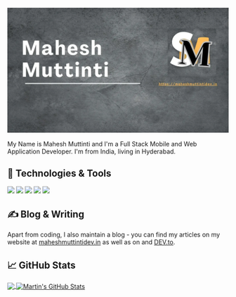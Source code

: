 
![](https://raw.githubusercontent.com/maheshmuttintidev/portfolio/master/apps/web/public/brand_banner.webp)

My Name is Mahesh Muttinti and I'm a Full Stack Mobile and Web Application Developer. I'm from India, living in Hyderabad.

## 🔧 Technologies & Tools
![](https://img.shields.io/badge/OS-Linux-informational?style=flat&logo=linux&logoColor=white&color=2bbc8a)
![](https://img.shields.io/badge/Code-Python-informational?style=flat&logo=python&logoColor=white&color=2bbc8a)
![](https://img.shields.io/badge/Code-JavaScript-informational?style=flat&logo=javascript&logoColor=white&color=2bbc8a)
![](https://img.shields.io/badge/Shell-Bash-informational?style=flat&logo=gnu-bash&logoColor=white&color=2bbc8a)
![](https://img.shields.io/badge/Tools-PostgreSQL-informational?style=flat&logo=postgresql&logoColor=white&color=2bbc8a)

## &#x270d; Blog & Writing

Apart from coding, I also maintain a blog - you can find my articles on my website at [maheshmuttintidev.in](https://maheshmuttintidev.in) as well as on  and [DEV.to](https://dev.to/maheshmuttinti).



## &#x1f4c8; GitHub Stats

<a href="https://github.com/maheshmuttintidev/maheshmuttintidev">
  <img align="center" src="https://github-readme-stats.vercel.app/api/top-langs/?username=maheshmuttintidev&hide=java,html,tex&title_color=ffffff&text_color=c9cacc&icon_color=2bbc8a&bg_color=1d1f21&langs_count=3" />
</a>
<a href="https://github.com/maheshmuttintidev/maheshmuttintidev">
  <img align="center" src="https://github-readme-stats.vercel.app/api?username=maheshmuttintidev&show_icons=true&line_height=27&count_private=true&title_color=ffffff&text_color=c9cacc&icon_color=2bbc8a&bg_color=1d1f21" alt="Martin's GitHub Stats" />
</a>


<!-- links to social media icons -->

<!-- icons with padding -->

[1.1]: http://i.imgur.com/tXSoThF.png (twitter icon with padding)
[2.1]: http://i.imgur.com/0o48UoR.png (github icon with padding)

<!-- icons without padding -->

[1.2]: http://i.imgur.com/wWzX9uB.png (twitter icon without padding)
[2.2]: http://i.imgur.com/9I6NRUm.png (github icon without padding)
[3.2]: https://raw.githubusercontent.com/maheshmuttintidev/maheshmuttintidev/master/linkedin-3-16.png (LinkedIn icon without padding)


<!-- links to your social media accounts -->

[1]: https://twitter.com/mmuttinti
[2]: https://github.com/maheshmuttintidev


<!-- Resources -->
<!-- Icons: https://simpleicons.org/ -->
<!-- GitHub Stats: https://github.com/maheshmuttinti/github-readme-stats -->
<!-- Emojis: https://emojipedia.org/emoji/ -->
<!-- HTML Emojis: https://www.fileformat.info/index.htm -->
<!-- Shields: https://shields.io/ -->
<!-- Awesome GitHub Profile README: https://github.com/maheshmuttinti/awesome-github-profile-readme -->
